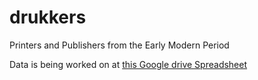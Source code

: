 # drukkers

Printers and Publishers from the Early Modern Period

Data is being worked on at [this Google drive Spreadsheet](https://docs.google.com/spreadsheets/d/1MMBS0HXemRLqBYbdymyXvv4kxgEfIu6zh7flDMZaCpc/edit?usp=sharing)
